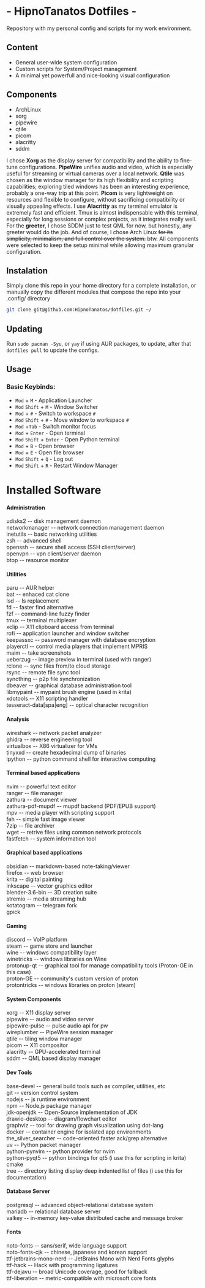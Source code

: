 # - HipnoTanatos Dotfiles -
Repository with my personal config and scripts for my work environment.

## Content
- General user-wide system configuration
- Custom scripts for System/Project management
- A minimal yet powerfull and nice-looking visual configuration

## Components
- ArchLinux
- xorg
- pipewire
- qtile
- picom
- alacritty
- sddm

I chose **Xorg** as the display server for compatibility and the ability to fine-tune configurations. **PipeWire** unifies audio and video, which is especially useful for streaming or virtual cameras over a local network. **Qtile** was chosen as the window manager for its high flexibility and scripting capabilities; exploring tiled windows has been an interesting experience, probably a one-way trip at this point. **Picom** is very lightweight on resources and flexible to configure, without sacrificing compatibility or visually appealing effects. I use **Alacritty** as my terminal emulator is extremely fast and efficient. Tmux is almost indispensable with this terminal, especially for long sessions or complex projects, as it integrates really well. For the **greeter**, I chose SDDM just to test QML for now, but honestly, any greeter would do the job. And of course, I chose Arch Linux ~~for its simplicity, minimalism, and full control over the system.~~ btw.
All components were selected to keep the setup minimal while allowing maximum granular configuration.

## Instalation
Simply clone this repo in your home directory for a complete installation, or manually copy the different modules that compose the repo into your .config/ directory

```bash
git clone git@github.com:HipnoTanatos/dotfiles.git ~/
```

## Updating
Run `sudo pacman -Syu`, or `yay` if using AUR packages, to update, after that `dotfiles pull` to update the configs.

## Usage
### Basic Keybinds:
- `Mod` + `M` - Application Launcher
- `Mod` `Shift` + `M` - Window Switcher
- `Mod` + `#` - Switch to workspace `#`
- `Mod` `Shift` + `#` - Move window to workspace `#`
- `Mod` +`Tab` - Switch monitor focus
- `Mod` + `Enter` - Open terminal
- `Mod` `Shift` + `Enter` - Open Python terminal
- `Mod` + `B` - Open browser
- `Mod` + `E` - Open file browser
- `Mod` `Shift` + `Q` - Log out
- `Mod` `Shift` + `R` - Restart Window Manager

# Installed Software
#### Administration
udisks2 -- disk management daemon<br>
networkmanager -- network connection management daemon<br>
inetutils -- basic networking utilities<br>
zsh -- advanced shell<br>
openssh -- secure shell access (SSH client/server)<br>
openvpn -- vpn client/server daemon<br>
btop -- resource monitor


#### Utilities
paru -- AUR helper<br>
bat -- enhaced cat clone<br>
lsd -- ls replacement<br>
fd -- faster find alternative<br>
fzf -- command-line fuzzy finder<br>
tmux -- terminal multiplexer<br>
xclip -- X11 clipboard access from terminal<br>
rofi -- application launcher and window switcher<br>
keepassxc -- password manager with database encryption<br>
playerctl -- control media players that implement MPRIS<br>
maim -- take screenshots<br>
ueberzug -- image preview in terminal (used with ranger)<br>
rclone -- sync files from/to cloud storage<br>
rsync -- remote file sync tool<br>
syncthing -- p2p file synchronization<br>
dbeaver -- graphical database administration tool<br>
libmypaint -- mypaint brush engine (used in krita)<br>
xdotools -- X11 scripting handler<br>
tesseract-data[spa|eng] -- optical character recognition


#### Analysis
wireshark -- network packet analyzer<br>
ghidra -- reverse engineering tool<br>
virtualbox -- X86 virtualizer for VMs<br>
tinyxxd -- create hexadecimal dump of binaries<br>
ipython -- python command shell for interactive computing


#### Terminal based applications
nvim -- powerful text editor<br>
ranger -- file manager<br>
zathura -- document viewer<br>
zathura-pdf-mupdf -- mupdf backend (PDF/EPUB support)<br>
mpv -- media player with scripting support<br>
feh -- simple fast image viewer<br>
7zip -- file archiver<br>
wget -- retrive files using common network protocols<br>
fastfetch -- system information tool


#### Graphical based applications
obsidian -- markdown-based note-taking/viewer<br>
firefox -- web browser<br>
krita -- digital painting<br>
inkscape -- vector graphics editor<br>
blender-3.6-bin -- 3D creation suite<br>
stremio -- media streaming hub<br>
kotatogram -- telegram fork<br>
gpick


#### Gaming
discord -- VoIP platform<br>
steam -- game store and launcher<br>
wine -- windows compatibility layer<br>
winetricks -- windows libraries on Wine<br>
protonup-qt -- graphical tool for manage compatibility tools (Proton-GE in this case)<br>
proton-GE -- community's custom version of proton<br>
protontricks -- windows libraries on proton (steam)


#### System Components
xorg -- X11 display server<br>
pipewire -- audio and video server<br>
pipewire-pulse -- pulse audio api for pw<br>
wireplumber -- PipeWire session manager<br>
qtile -- tiling window manager<br>
picom -- X11 compositor<br>
alacritty -- GPU-accelerated terminal<br>
sddm -- QML based display manager


#### Dev Tools
base-devel -- general build tools such as compiler, utilities, etc<br>
git -- version control system<br>
nodejs -- js runtime environment<br>
npm -- Node.js package manager<br>
jdk-openjdk -- Open-Source implementation of JDK<br>
drawio-desktop -- diagram/flowchart editor<br>
graphviz -- tool for drawing graph visualization using dot-lang<br>
docker -- container engine for isolated app environments<br>
the_silver_searcher -- code-oriented faster ack/grep alternative<br>
uv -- Python packet manager<br>
python-pynvim -- python provider for nvim<br>
python-pyqt5 -- python bindings for qt5 (i use this for scripting in krita)
cmake<br>
tree -- directory listing display deep indented list of files (i use this for documentation)


#### Database Server
postgresql -- advanced object-relational database system<br>
mariadb -- relational database server<br>
valkey -- in-memory key-value distributed cache and message broker


#### Fonts
noto-fonts -- sans/serif, wide language support<br>
noto-fonts-cjk -- chinese, japanese and korean support<br>
ttf-jetbrains-mono-nerd -- JetBrains Mono with Nerd Fonts glyphs<br>
ttf-hack -- Hack with programming ligatures<br>
ttf-dejavu -- broad Unicode coverage, good for fallback<br>
ttf-liberation -- metric-compatible with microsoft core fonts
